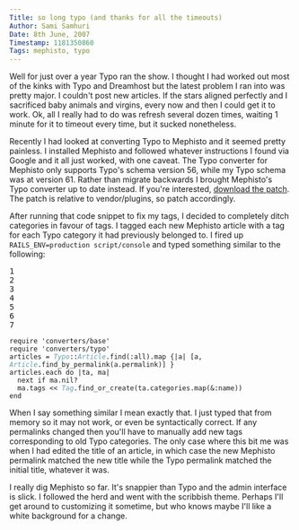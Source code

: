 ```yaml
---
Title: so long typo (and thanks for all the timeouts)
Author: Sami Samhuri
Date: 8th June, 2007
Timestamp: 1181350860
Tags: mephisto, typo
---
```


Well for just over a year Typo ran the show. I thought I had worked out most of the kinks with Typo and Dreamhost but the latest problem I ran into was pretty major. I couldn't post new articles. If the stars aligned perfectly and I sacrificed baby animals and virgins, every now and then I could get it to work. Ok, all I really had to do was refresh several dozen times, waiting 1 minute for it to timeout every time, but it sucked nonetheless.

Recently I had looked at converting Typo to Mephisto and it seemed pretty painless. I installed Mephisto and followed whatever instructions I found via Google and it all just worked, with one caveat. The Typo converter for Mephisto only supports Typo's schema version 56, while my Typo schema was at version 61. Rather than migrate backwards I brought Mephisto's Typo converter up to date instead. If you're interested, <a href="/f/mephisto_converters-typo-schema_version_61.patch">download the patch</a>. The patch is relative to vendor/plugins, so patch accordingly.

After running that code snippet to fix my tags, I decided to completely ditch categories in favour of tags. I tagged each new Mephisto article with a tag for each Typo category it had previously belonged to. I fired up <code>RAILS_ENV=production script/console</code> and typed something similar to the following:

<pre class="line-numbers">1
2
3
4
5
6
7 
</pre>
<pre><code>require <span class="s"><span class="dl">'</span><span class="k">converters/base</span><span class="dl">'</span></span>
require <span class="s"><span class="dl">'</span><span class="k">converters/typo</span><span class="dl">'</span></span>
articles = <span class="co">Typo</span>::<span class="co">Article</span>.find(<span class="sy">:all</span>).map {|a| [a, <span class="co">Article</span>.find_by_permalink(a.permalink)] }
articles.each <span class="r">do</span> |ta, ma|
  <span class="r">next</span> <span class="r">if</span> ma.nil?
  ma.tags &lt;&lt; <span class="co">Tag</span>.find_or_create(ta.categories.map(&amp;<span class="sy">:name</span>))
<span class="r">end</span></code></pre>


When I say something similar I mean exactly that. I just typed that from memory so it may not work, or even be syntactically correct. If any permalinks changed then you'll have to manually add new tags corresponding to old Typo categories. The only case where this bit me was when I had edited the title of an article, in which case the new Mephisto permalink matched the new title while the Typo permalink matched the initial title, whatever it was.

I really dig Mephisto so far. It's snappier than Typo and the admin interface is slick. I followed the herd and went with the scribbish theme. Perhaps I'll get around to customizing it sometime, but who knows maybe I'll like a white background for a change.

